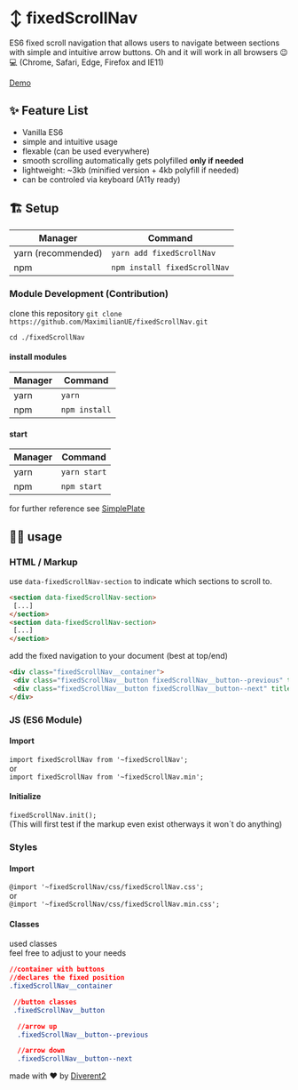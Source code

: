 # ↕️ fixedScrollNav

ES6 fixed scroll navigation that allows users to navigate between sections with simple and intuitive arrow buttons.
Oh and it will work in all browsers 😉💻
(Chrome, Safari, Edge, Firefox and IE11)

[Demo](https://maximilianue.github.io/fixedScrollNav/)

## ✨ Feature List

* Vanilla ES6
* simple and intuitive usage
* flexable (can be used everywhere)
* smooth scrolling automatically gets polyfilled **only if needed**
* lightweight: ~3kb (minified version + 4kb polyfill if needed)
* can be controled via keyboard (A11y ready)

## 🏗️ Setup

Manager | Command
--- | ---
yarn (recommended) | `yarn add fixedScrollNav`
npm | `npm install fixedScrollNav`

### Module Development (Contribution)

clone this repository `git clone https://github.com/MaximilianUE/fixedScrollNav.git`

`cd ./fixedScrollNav`

#### install modules

Manager | Command
--- | ---
yarn | `yarn`
npm | `npm install`

#### start

Manager | Command
--- | ---
yarn | `yarn start`
npm | `npm start`


for further reference see [SimplePlate](https://github.com/MaximilianUE/SimplePlate)

## 👩‍💻 usage

### HTML / Markup

use `data-fixedScrollNav-section` to indicate which sections to scroll to.

```html
<section data-fixedScrollNav-section>
 [...]
</section>
<section data-fixedScrollNav-section>
 [...]
</section>
```

add the fixed navigation to your document (best at top/end)

```html
<div class="fixedScrollNav__container">
 <div class="fixedScrollNav__button fixedScrollNav__button--previous" title="go to previous section"></div>
 <div class="fixedScrollNav__button fixedScrollNav__button--next" title="go to next section"></div>
</div>
```

### JS (ES6 Module)

#### Import

`import fixedScrollNav from '~fixedScrollNav';`  
or  
`import fixedScrollNav from '~fixedScrollNav.min';`

#### Initialize

`fixedScrollNav.init();`  
(This will first test if the markup even exist otherways it won´t do anything)  

### Styles

#### Import

`@import '~fixedScrollNav/css/fixedScrollNav.css';`  
or  
`@import '~fixedScrollNav/css/fixedScrollNav.min.css';`

#### Classes

used classes  
feel free to adjust to your needs

```css
//container with buttons
//declares the fixed position
.fixedScrollNav__container 

 //button classes
 .fixedScrollNav__button

  //arrow up
  .fixedScrollNav__button--previous

  //arrow down
  .fixedScrollNav__button--next
```

made with ♥️ by [Diverent2](https://twitter.com/diverent2)
